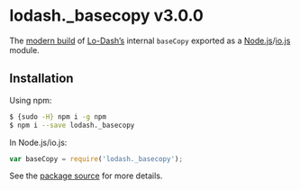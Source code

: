 # lodash._basecopy v3.0.0

The [modern build](https://github.com/lodash/lodash/wiki/Build-Differences) of [Lo-Dash’s](https://lodash.com/) internal `baseCopy` exported as a [Node.js](http://nodejs.org/)/[io.js](https://iojs.org/) module.

## Installation

Using npm:

```bash
$ {sudo -H} npm i -g npm
$ npm i --save lodash._basecopy
```

In Node.js/io.js:

```js
var baseCopy = require('lodash._basecopy');
```

See the [package source](https://github.com/lodash/lodash/blob/3.0.0-npm-packages/lodash._basecopy) for more details.
